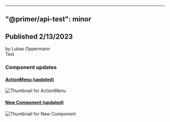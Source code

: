 
---
"@primer/api-test": minor
---
## Published 2/13/2023
by Lukas Oppermann   
Test   
### Component updates
#### [ActionMenu (updated)](https://www.figma.com/file/HD7FUvOEHLtWvWuhu1AUaJ?node-id=216:18)
  
  ![Thumbnail for ActionMenu](https://s3-alpha.figma.com/checkpoints/XAw/0q2/lNumebUlPTlzKXY4/component_thumbnail_1.png?X-Amz-Algorithm=AWS4-HMAC-SHA256&X-Amz-Credential=AKIAQ4GOSFWC3T6QNBUC%2F20230212%2Fus-west-2%2Fs3%2Faws4_request&X-Amz-Date=20230212T120000Z&X-Amz-Expires=604800&X-Amz-SignedHeaders=host&X-Amz-Signature=8efa8d6900704ecb243264e053d2265e9276a34e747903122e7ddc3de3a15f44)
#### [New Component (updated)](https://www.figma.com/file/HD7FUvOEHLtWvWuhu1AUaJ?node-id=226:36)
  
  ![Thumbnail for New Component](https://s3-alpha.figma.com/checkpoints/HUq/DOi/KQ6uTCDPsPGcNkSg/component_thumbnail_0.png?X-Amz-Algorithm=AWS4-HMAC-SHA256&X-Amz-Credential=AKIAQ4GOSFWC3T6QNBUC%2F20230212%2Fus-west-2%2Fs3%2Faws4_request&X-Amz-Date=20230212T120000Z&X-Amz-Expires=604800&X-Amz-SignedHeaders=host&X-Amz-Signature=96b88d595ec739d99a0e0f37df10a9856a85cefeca3fad4e6ba6fcf3150d68c8)
